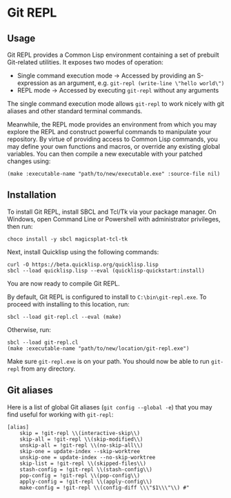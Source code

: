 # Git REPL

## Usage

Git REPL provides a Common Lisp environment containing a set of prebuilt Git-related utilities.
It exposes two modes of operation:

* Single command execution mode → Accessed by providing an S-expression as an argument, e.g. `git-repl (write-line \"hello world\")`
* REPL mode → Accessed by executing `git-repl` without any arguments

The single command execution mode allows `git-repl` to work nicely with git aliases and other standard terminal commands.

Meanwhile, the REPL mode provides an environment from which you may explore the REPL and construct powerful commands to manipulate your repository.
By virtue of providing access to Common Lisp commands, you may define your own functions and macros, or override any existing global variables.
You can then compile a new executable with your patched changes using:

    (make :executable-name "path/to/new/executable.exe" :source-file nil)

## Installation

To install Git REPL, install SBCL and Tcl/Tk via your package manager.
On Windows, open Command Line or Powershell with administrator privileges, then run:

    choco install -y sbcl magicsplat-tcl-tk

Next, install Quicklisp using the following commands:

    curl -O https://beta.quicklisp.org/quicklisp.lisp
    sbcl --load quicklisp.lisp --eval (quicklisp-quickstart:install)

You are now ready to compile Git REPL.

By default, Git REPL is configured to install to `C:\bin\git-repl.exe`.
To proceed with installing to this location, run:

    sbcl --load git-repl.cl --eval (make)

Otherwise, run:

    sbcl --load git-repl.cl
    (make :executable-name "path/to/new/location/git-repl.exe")

Make sure `git-repl.exe` is on your path.
You should now be able to run `git-repl` from any directory.

## Git aliases

Here is a list of global Git aliases (`git config --global -e`) that you may find useful for working with `git-repl`:

    [alias]
        skip = !git-repl \\(interactive-skip\\)
        skip-all = !git-repl \\(skip-modified\\)
        unskip-all = !git-repl \\(no-skip-all\\)
        skip-one = update-index --skip-worktree
        unskip-one = update-index --no-skip-worktree
        skip-list = !git-repl \\(skipped-files\\)
        stash-config = !git-repl \\(stash-config\\)
        pop-config = !git-repl \\(pop-config\\)
        apply-config = !git-repl \\(apply-config\\)
        make-config = !git-repl \\(config-diff \\\"$1\\\"\\) #"
